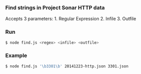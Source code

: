 ### Find strings in Project Sonar HTTP data ###

Accepts 3 parameters: 1. Regular Expression 2. Infile 3. Outfile

### Run ###

```bash
$ node find.js <regex> <infile> <outfile>
```

### Example ###

```bash
$ node find.js '\b3301\b' 20141223-http.json 3301.json
```